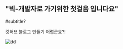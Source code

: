
"빅-개발자로 가기위한 첫걸음 입니다요"
---
#subtitle?

깃허브 블로그 만들기 어렵군요?!



![dd](C:\raminicano-github-blog\raminicano.github.io\images\2022-03-26-first\dd-16482752461362.jpg)

